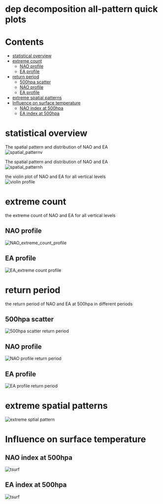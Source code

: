 
dep decomposition all-pattern quick plots
=========================================

Contents
========

* [statistical overview](#statistical-overview)
* [extreme count](#extreme-count)
	* [NAO profile](#nao-profile)
	* [EA profile](#ea-profile)
* [return period](#return-period)
	* [500hpa scatter](#500hpa-scatter)
	* [NAO profile](#nao-profile)
	* [EA profile](#ea-profile)
* [extreme spatial patterns](#extreme-spatial-patterns)
* [Influence on surface temperature](#influence-on-surface-temperature)
	* [NAO index at 500hpa](#nao-index-at-500hpa)
	* [EA index at 500hpa](#ea-index-at-500hpa)

# statistical overview


The spatial pattern and distribution of NAO and EA  
![spatial_patternv](plots/quick_plots/dep_all_spatial_pattern_violin500hpa.png)

The spatial pattern and distribution of NAO and EA  
![spatial_patternh](plots/quick_plots/dep_all_spatial_pattern_hist500hpa.png)

the violin plot of NAO and EA for all vertical levels  
![violin profile](plots/quick_plots/dep_all_violin_profile.png)
# extreme count


the extreme count of NAO and EA for all vertical levels
## NAO profile
  
![NAO_extreme_count_profile](plots/quick_plots/dep_all_NAO_extreme_count_profile.png)
## EA profile
  
![EA_extreme count profile](plots/quick_plots/dep_all_EA_extreme_count_profile.png)
# return period


the return period of NAO and EA at 500hpa in different periods
## 500hpa scatter
  
![500hpa scatter return period](plots/quick_plots/dep_all_NAO_return_period_scatter.png)
## NAO profile
  
![NAO profile return period](plots/quick_plots/dep_all_NAO_return_period_profile.png)
## EA profile
  
![EA profile return period](plots/quick_plots/dep_all_EA_return_period_profile.png)
# extreme spatial patterns
  
![extreme sptial pattern](plots/quick_plots/dep_all_extreme_spatial_pattern_1000hpa.png)
# Influence on surface temperature

## NAO index at 500hpa
  
![tsurf](plots/quick_plots/dep_all_composite_tsurf_NAO.png)
## EA index at 500hpa
  
![tsurf](plots/quick_plots/dep_all_composite_tsurf_EA.png)